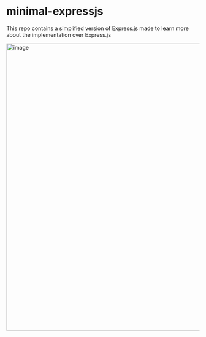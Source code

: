 # minimal-expressjs
This repo contains a simplified version of Express.js made to learn more about the implementation over Express.js

<img width="749" alt="image" src="https://user-images.githubusercontent.com/13680266/233731923-9ded07b0-7c65-4608-ae12-e5d97c879c7e.png">
